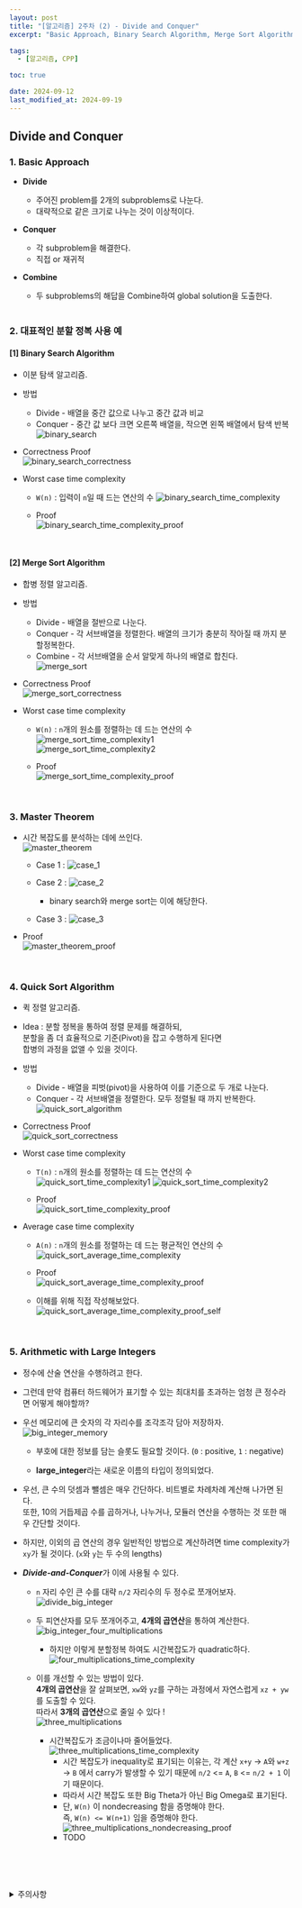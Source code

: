 ```yaml
---
layout: post
title: "[알고리즘] 2주차 (2) - Divide and Conquer"
excerpt: "Basic Approach, Binary Search Algorithm, Merge Sort Algorithm, Master Theorem, Quick Sort Algorithm, Arithmetic with Large Integers"

tags:
  - [알고리즘, CPP]

toc: true

date: 2024-09-12
last_modified_at: 2024-09-19
---
```

## Divide and Conquer
### 1. Basic Approach
- **Divide**
  - 주어진 problem를 2개의 subproblems로 나눈다.  
  - 대략적으로 같은 크기로 나누는 것이 이상적이다.  

- **Conquer**
  - 각 subproblem을 해결한다.
  - 직접 or 재귀적  

- **Combine**
  - 두 subproblems의 해답을 Combine하여 global solution을 도출한다.  

  <br>

### 2. 대표적인 분할 정복 사용 예
#### [1] Binary Search Algorithm
- 이분 탐색 알고리즘.

- 방법
  - Divide - 배열을 중간 값으로 나누고 중간 값과 비교
  - Conquer - 중간 값 보다 크면 오른쪽 배열을, 작으면 왼쪽 배열에서 탐색 반복  
  ![binary_search][def2]

- Correctness Proof  
![binary_search_correctness][def13]

- Worst case time complexity  
  - `W(n)` : 입력이 `n`일 때 드는 연산의 수
  ![binary_search_time_complexity][def]  

  - Proof  
  ![binary_search_time_complexity_proof][def14]

<br>

#### [2] Merge Sort Algorithm
- 합병 정렬 알고리즘.  

- 방법
  - Divide - 배열을 절반으로 나눈다.  
  - Conquer - 각 서브배열을 정렬한다. 배열의 크기가 충분히 작아질 때 까지 분할정복한다.  
  - Combine - 각 서브배열을 순서 알맞게 하나의 배열로 합친다.  
  ![merge_sort][def3]  

- Correctness Proof  
![merge_sort_correctness][def15]  

- Worst case time complexity  
  - `W(n)` : `n`개의 원소를 정렬하는 데 드는 연산의 수  
  ![merge_sort_time_complexity1][def4]  
  ![merge_sort_time_complexity2][def5]  
  
  - Proof  
  ![merge_sort_time_complexity_proof][def16]

<br>  

### 3. Master Theorem
- 시간 복잡도를 분석하는 데에 쓰인다.  
![master_theorem][def6]  

  - Case 1 : ![case_1][def7]
  
  - Case 2 : ![case_2][def8]  
    - binary search와 merge sort는 이에 해당한다.  

  - Case 3 : ![case_3][def9]  

- Proof  
![master_theorem_proof][def17]

<br>

### 4. Quick Sort Algorithm
- 퀵 정렬 알고리즘.  

- Idea : 분할 정복을 통하여 정렬 문제를 해결하되,  
분할을 좀 더 효율적으로 기준(Pivot)을 잡고 수행하게 된다면  
합병의 과정을 없앨 수 있을 것이다.  

- 방법  
  - Divide - 배열을 피벗(pivot)을 사용하여 이를 기준으로 두 개로 나눈다.  
  - Conquer - 각 서브배열을 정렬한다. 모두 정렬될 때 까지 반복한다.  
  ![quick_sort_algorithm][def10]  

- Correctness Proof  
![quick_sort_correctness][def18]  

- Worst case time complexity  
  - `T(n)` : `n`개의 원소를 정렬하는 데 드는 연산의 수  
  ![quick_sort_time_complexity1][def11]
  ![quick_sort_time_complexity2][def12]  
  
  - Proof  
  ![quick_sort_time_complexity_proof][def19]  

- Average case time complexity  
  - `A(n)` : `n`개의 원소를 정렬하는 데 드는 평균적인 연산의 수  
  ![quick_sort_average_time_complexity][def20]
  
  - Proof  
  ![quick_sort_average_time_complexity_proof][def21]  
  - 이해를 위해 직접 작성해보았다.  
  ![quick_sort_average_time_complexity_proof_self][def22]

  <br>

### 5. Arithmetic with Large Integers  
- 정수에 산술 연산을 수행하려고 한다.  

- 그런데 만약 컴퓨터 하드웨어가 표기할 수 있는 최대치를 초과하는 엄청 큰 정수라면 어떻게 해야할까?  

- 우선 메모리에 큰 숫자의 각 자리수를 조각조각 담아 저장하자.  
![big_integer_memory][def23]  

  - 부호에 대한 정보를 담는 슬롯도 필요할 것이다. (`0` : positive, `1` : negative)  

  - **large_integer**라는 새로운 이름의 타입이 정의되었다.  

- 우선, 큰 수의 덧셈과 뺄셈은 매우 간단하다. 비트별로 차례차례 계산해 나가면 된다.  
또한, 10의 거듭제곱 수를 곱하거나, 나누거나, 모듈러 연산을 수행하는 것 또한 매우 간단할 것이다.  

- 하지만, 이외의 곱 연산의 경우 일반적인 방법으로 계산하려면 time complexity가 `xy`가 될 것이다. (`x`와 `y`는 두 수의 lengths)

- ***Divide-and-Conquer***가 이에 사용될 수 있다.  

  - `n` 자리 수인 큰 수를 대략 `n/2` 자리수의 두 정수로 쪼개어보자.  
  ![divide_big_integer][def24]  

  - 두 피연산자를 모두 쪼개어주고, **4개의 곱연산**을 통하여 계산한다.  
  ![big_integer_four_multiplications][def25]  

    - 하지만 이렇게 분할정복 하여도 시간복잡도가 quadratic하다.  
    ![four_multiplications_time_complexity][def26]  

  - 이를 개선할 수 있는 방법이 있다.  
  **4개의 곱연산**을 잘 살펴보면, `xw`와 `yz`를 구하는 과정에서 자연스럽게 `xz + yw`를 도출할 수 있다.  
  따라서 **3개의 곱연산**으로 줄일 수 있다 !  
  ![three_multiplications][def27]  

    - 시간복잡도가 조금이나마 줄어들었다.  
    ![three_multiplications_time_complexity][def28]  
      - 시간 복잡도가 inequality로 표기되는 이유는, 각 계산 `x+y` -> `A`와 `w+z` -> `B` 에서 carry가 발생할 수 있기 때문에 `n/2` <= `A`, `B` <= `n/2 + 1` 이기 때문이다.  
      - 따라서 시간 복잡도 또한 Big Theta가 아닌 Big Omega로 표기된다.  
      - 단, `W(n)` 이 nondecreasing 함을 증명해야 한다.  
      즉, `W(n) <= W(n+1)` 임을 증명해야 한다.  
      ![three_multiplications_nondecreasing_proof](TODO)
      - TODO

<br>
<br>
<br>
<br>
<details>
<summary>주의사항</summary>
<div markdown=   "1">

이 포스팅은 강원대학교 김도형 교수님의 알고리즘 수업을 들으며 내용을 정리 한 것입니다.  
수업 내용에 대한 저작권은 교수님께 있으니,  
다른 곳으로의 무분별한 내용 복사를 자제해 주세요.

</div>
</details> 

[def]: https://i.imgur.com/6AhXGm2.png
[def2]: https://i.imgur.com/jaN1uB3.png
[def3]: https://i.imgur.com/srwB0DO.png
[def4]: https://i.imgur.com/0G4wJJE.png
[def5]: https://i.imgur.com/QzBytpB.png
[def6]: https://i.imgur.com/Cywj1r6.png
[def7]: https://i.imgur.com/A5vSu9N.png
[def8]: https://i.imgur.com/wfuGI7C.png
[def9]: https://i.imgur.com/MlPdrNl.png
[def10]: https://i.imgur.com/t8OryYv.png
[def11]: https://i.imgur.com/uyLRE6H.png
[def12]: https://i.imgur.com/5D8avKk.png
[def13]: https://i.imgur.com/61hrdne.png
[def14]: https://i.imgur.com/MTXoFHC.png
[def15]: https://i.imgur.com/DFUnnTH.png
[def16]: https://i.imgur.com/hfcjuJu.png
[def17]: https://i.imgur.com/kPV6Eb3.png
[def18]: https://i.imgur.com/MWvP6j3.png
[def19]: https://i.imgur.com/FRtBwE3.png
[def20]: https://i.imgur.com/vPUANBP.png
[def21]: https://i.imgur.com/g8OWW5r.png
[def22]: https://i.imgur.com/AKI1E9b.jpeg
[def23]: https://i.imgur.com/7joc0Jx.png
[def24]: https://i.imgur.com/4AvBlWC.png
[def25]: https://i.imgur.com/Te8vXOX.png
[def26]: https://i.imgur.com/c3YqQv7.png
[def27]: https://i.imgur.com/diISG3W.png
[def28]: https://i.imgur.com/3nPetaH.png